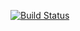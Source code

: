 [![Build Status](https://dev.azure.com/unfig/unfig/_apis/build/status/bradfordlemley.unfig?branchName=master)](https://dev.azure.com/unfig/unfig/_build/latest?definitionId=1&branchName=master)